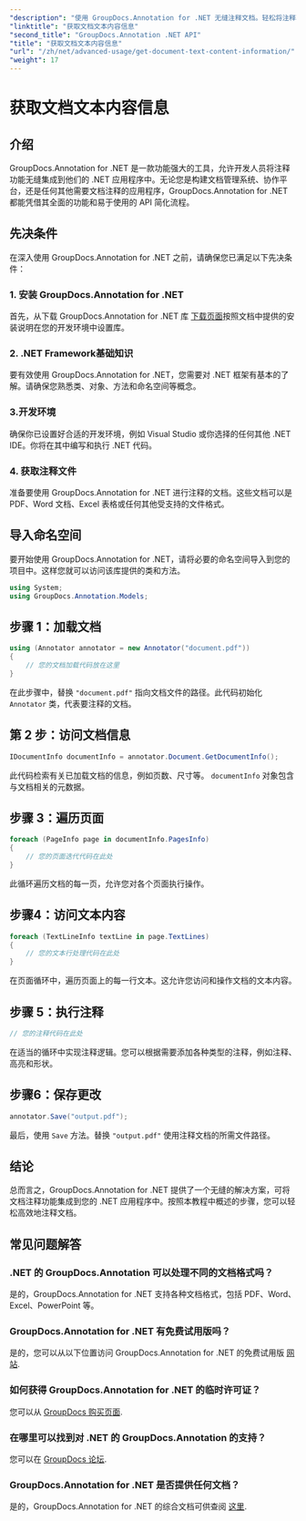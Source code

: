 ```yaml
---
"description": "使用 GroupDocs.Annotation for .NET 无缝注释文档。轻松将注释功能集成到您的 .NET 应用程序中。"
"linktitle": "获取文档文本内容信息"
"second_title": "GroupDocs.Annotation .NET API"
"title": "获取文档文本内容信息"
"url": "/zh/net/advanced-usage/get-document-text-content-information/"
"weight": 17
---
```


# 获取文档文本内容信息

## 介绍
GroupDocs.Annotation for .NET 是一款功能强大的工具，允许开发人员将注释功能无缝集成到他们的 .NET 应用程序中。无论您是构建文档管理系统、协作平台，还是任何其他需要文档注释的应用程序，GroupDocs.Annotation for .NET 都能凭借其全面的功能和易于使用的 API 简化流程。
## 先决条件
在深入使用 GroupDocs.Annotation for .NET 之前，请确保您已满足以下先决条件：
### 1. 安装 GroupDocs.Annotation for .NET
首先，从下载 GroupDocs.Annotation for .NET 库 [下载页面](https://releases.groupdocs.com/annotation/net/)按照文档中提供的安装说明在您的开发环境中设置库。
### 2. .NET Framework基础知识
要有效使用 GroupDocs.Annotation for .NET，您需要对 .NET 框架有基本的了解。请确保您熟悉类、对象、方法和命名空间等概念。
### 3.开发环境
确保你已设置好合适的开发环境，例如 Visual Studio 或你选择的任何其他 .NET IDE。你将在其中编写和执行 .NET 代码。
### 4. 获取注释文件
准备要使用 GroupDocs.Annotation for .NET 进行注释的文档。这些文档可以是 PDF、Word 文档、Excel 表格或任何其他受支持的文件格式。

## 导入命名空间
要开始使用 GroupDocs.Annotation for .NET，请将必要的命名空间导入到您的项目中。这样您就可以访问该库提供的类和方法。
```csharp
using System;
using GroupDocs.Annotation.Models;
```
## 步骤 1：加载文档
```csharp
using (Annotator annotator = new Annotator("document.pdf"))
{
    // 您的文档加载代码放在这里
}
```
在此步骤中，替换 `"document.pdf"` 指向文档文件的路径。此代码初始化 `Annotator` 类，代表要注释的文档。
## 第 2 步：访问文档信息
```csharp
IDocumentInfo documentInfo = annotator.Document.GetDocumentInfo();
```
此代码检索有关已加载文档的信息，例如页数、尺寸等。 `documentInfo` 对象包含与文档相关的元数据。
## 步骤 3：遍历页面
```csharp
foreach (PageInfo page in documentInfo.PagesInfo)
{
    // 您的页面迭代代码在此处
}
```
此循环遍历文档的每一页，允许您对各个页面执行操作。
## 步骤4：访问文本内容
```csharp
foreach (TextLineInfo textLine in page.TextLines)
{
    // 您的文本行处理代码在此处
}
```
在页面循环中，遍历页面上的每一行文本。这允许您访问和操作文档的文本内容。
## 步骤 5：执行注释
```csharp
// 您的注释代码在此处
```
在适当的循环中实现注释逻辑。您可以根据需要添加各种类型的注释，例如注释、高亮和形状。
## 步骤6：保存更改
```csharp
annotator.Save("output.pdf");
```
最后，使用 `Save` 方法。替换 `"output.pdf"` 使用注释文档的所需文件路径。

## 结论
总而言之，GroupDocs.Annotation for .NET 提供了一个无缝的解决方案，可将文档注释功能集成到您的 .NET 应用程序中。按照本教程中概述的步骤，您可以轻松高效地注释文档。
## 常见问题解答
### .NET 的 GroupDocs.Annotation 可以处理不同的文档格式吗？
是的，GroupDocs.Annotation for .NET 支持各种文档格式，包括 PDF、Word、Excel、PowerPoint 等。
### GroupDocs.Annotation for .NET 有免费试用版吗？
是的，您可以从以下位置访问 GroupDocs.Annotation for .NET 的免费试用版 [网站](https://releases。groupdocs.com/).
### 如何获得 GroupDocs.Annotation for .NET 的临时许可证？
您可以从 [GroupDocs 购买页面](https://purchase。groupdocs.com/temporary-license/).
### 在哪里可以找到对 .NET 的 GroupDocs.Annotation 的支持？
您可以在 [GroupDocs 论坛](https://forum。groupdocs.com/c/annotation/10).
### GroupDocs.Annotation for .NET 是否提供任何文档？
是的，GroupDocs.Annotation for .NET 的综合文档可供查阅 [这里](https://tutorials。groupdocs.com/annotation/net/).